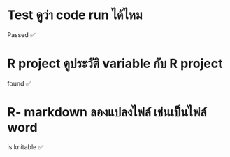 # Test ดูว่า code run ได้ไหม
Passed :white_check_mark:
# R project ดูประวัติ variable กับ R project
found :white_check_mark:
# R- markdown ลองแปลงไฟล์ เช่นเป็นไฟล์ word
is knitable :white_check_mark:
